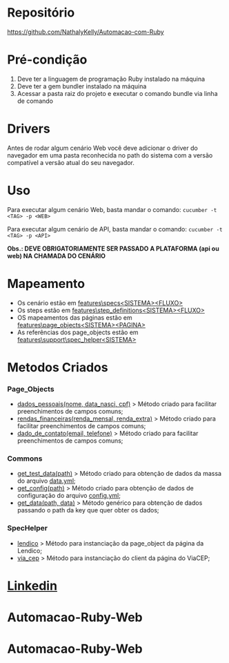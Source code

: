 # Repositório

https://github.com/NathalyKelly/Automacao-com-Ruby

# Pré-condição

1. Deve ter a linguagem de programação Ruby instalado na máquina
2. Deve ter a gem bundler instalado na máquina
3. Acessar a pasta raiz do projeto e executar o comando bundle via linha de comando

# Drivers

Antes de rodar algum cenário Web você deve adicionar o driver do navegador em uma pasta reconhecida no path do sistema com a versão compatível a versão atual do seu navegador.

# Uso

Para executar algum cenário Web, basta mandar o comando:
`cucumber -t <TAG> -p <WEB>`

Para executar algum cenário de API, basta mandar o comando:
`cucumber -t <TAG> -p <API>`

**Obs.: DEVE OBRIGATORIAMENTE SER PASSADO A PLATAFORMA (api ou web) NA CHAMADA DO CENÁRIO**

# Mapeamento

- Os cenário estão em [features\specs\<SISTEMA>\<FLUXO>](features/specs)
- Os steps estão em [features\step_definitions\<SISTEMA>\<FLUXO>](features/step_definitions)
- OS mapeamentos das páginas estão em [features\page_objects\<SISTEMA>\<PAGINA>](features/page_objects)
- As referências dos page_objects estão em [features\support\spec_helper\<SISTEMA>](features/support/spec_helper)

# Metodos Criados

### Page_Objects
- [dados_pessoais(nome, data_nasci, cpf)](features/page_objects/lendico/cadastro_page.rb) > Método criado para facilitar preenchimentos de campos comuns;
- [rendas_financeiras(renda_mensal, renda_extra)](features/page_objects/lendico/cadastro_page.rb) > Método criado para facilitar preenchimentos de campos comuns;
- [dado_de_contato(email, telefone)](features/page_objects/lendico/cadastro_page.rb) > Método criado para facilitar preenchimentos de campos comuns;

### Commons
- [get_test_data(path)](features/support/commons/commons.rb) > Método criado para obtenção de dados da massa do arquivo [data.yml](features/support/data/data.yml);
- [get_config(path)](features/support/commons/commons.rb) > Método criado para obtenção de dados de configuração do arquivo [config.yml](features/support/config/config.yml);
- [get_data(path, data)](features/support/commons/commons.rb) > Método genérico para obtenção de dados passando o path da key que quer obter os dados;

### SpecHelper
- [lendico](features/support/spec_helper/lendico.rb) > Método para instanciação da page_object da página da Lendico;
- [via_cep](features/support/spec_helper/via_cep.rb) > Método para instanciação do client da página do ViaCEP;

# [Linkedin](https://www.linkedin.com/in/nathaly-silva-9ab537192/)
# Automacao-Ruby-Web
# Automacao-Ruby-Web
